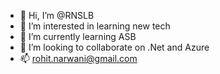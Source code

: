- 👋 Hi, I’m @RNSLB
- 👀 I’m interested in learning new tech
- 🌱 I’m currently learning ASB
- 💞️ I’m looking to collaborate on .Net and Azure
- 📫 rohit.narwani@gmail.com

<!---
RNSLB/RNSLB is a ✨ special ✨ repository because its `README.md` (this file) appears on your GitHub profile.
You can click the Preview link to take a look at your changes.
--->
